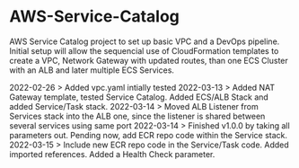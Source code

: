 # AWS-Service-Catalog
AWS Service Catalog project to set up basic VPC and a DevOps pipeline. Initial setup will allow the sequencial use of CloudFormation templates to create a VPC, Network Gateway with updated routes, than one ECS Cluster with an ALB and later multiple ECS Services.

2022-02-26 > Added vpc.yaml intially tested
2022-03-13 > Added NAT Gateway template, tested Service Catalog. Added ECS/ALB Stack and added Service/Task stack.
2022-03-14 > Moved ALB Listener from Services stack into the ALB one, since the listener is shared between several services using same port
2022-03-14 > Finished v1.0.0 by taking all parameters out. Pending now, add ECR repo code within the Service stack.
2022-03-15 > Include new ECR repo code in the Service/Task code. Added imported references. Added a Health Check parameter.

